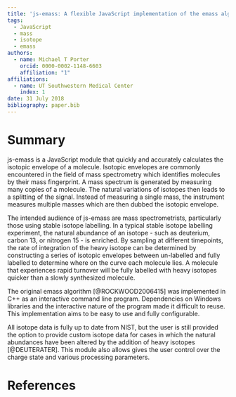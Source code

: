 ```yaml
---
title: 'js-emass: A flexible JavaScript implementation of the emass algorithm'
tags:
  - JavaScript
  - mass
  - isotope
  - emass
authors:
  - name: Michael T Porter
    orcid: 0000-0002-1148-6603
    affiliation: "1"
affiliations:
  - name: UT Southwestern Medical Center
    index: 1
date: 31 July 2018
bibliography: paper.bib
---
```


# Summary
js-emass is a JavaScript module that quickly and accurately calculates the isotopic envelope of a molecule. Isotopic envelopes are commonly encountered in the field of mass spectrometry which identifies molecules by their mass fingerprint. A mass spectrum is generated by measuring many copies of a molecule. The natural variations of isotopes then leads to a splitting of the signal. Instead of measuring a single mass, the instrument measures multiple masses which are then dubbed the isotopic envelope.

The intended audience of js-emass are mass spectrometrists, particularly those using stable isotope labelling. In a typical stable isotope labelling experiment, the natural abundance of an isotope - such as deuterium, carbon 13, or nitrogen 15 - is enriched. By sampling at different timepoints, the rate of integration of the heavy isotope can be determined by constructing a series of isotopic envelopes between un-labelled and fully labelled to determine where on the curve each molecule lies. A molecule that experiences rapid turnover will be fully labelled with heavy isotopes quicker than a slowly synthesized molecule.

The original emass algorithm [@ROCKWOOD2006415] was implemented in C++ as an interactive command line program. Dependencies on Windows libraries and the interactive nature of the program made it difficult to reuse. This implementation aims to be easy to use and fully configurable.

All isotope data is fully up to date from NIST, but the user is still provided the option to provide custom isotope data for cases in which the natural abundances have been altered by the addition of heavy isotopes [@DEUTERATER]. This module also allows gives the user control over the charge state and various processing parameters.

# References